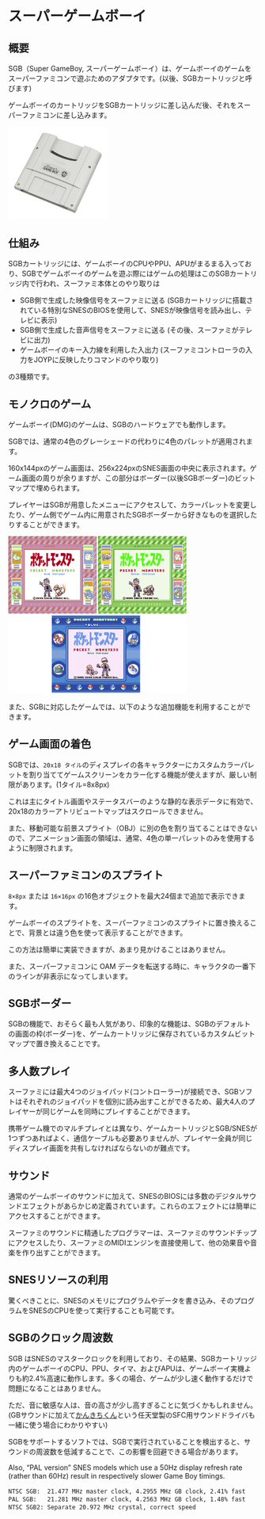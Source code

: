 # スーパーゲームボーイ

## 概要

SGB（Super GameBoy, スーパーゲームボーイ）は、ゲームボーイのゲームをスーパーファミコンで遊ぶためのアダプタです。(以後、SGBカートリッジと呼びます)

ゲームボーイのカートリッジをSGBカートリッジに差し込んだ後、それをスーパーファミコンに差し込みます。

<img src="../images/hw/sgb.jpeg" width="200px" />

## 仕組み

SGBカートリッジには、ゲームボーイのCPUやPPU、APUがまるまる入っており、SGBでゲームボーイのゲームを遊ぶ際にはゲームの処理はこのSGBカートリッジ内で行われ、スーファミ本体とのやり取りは

- SGB側で生成した映像信号をスーファミに送る (SGBカートリッジに搭載されている特別なSNESのBIOSを使用して、SNESが映像信号を読み出し、テレビに表示)
- SGB側で生成した音声信号をスーファミに送る (その後、スーファミがテレビに出力)
- ゲームボーイのキー入力線を利用した入出力 (スーファミコントローラの入力をJOYPに反映したりコマンドのやり取り)

の3種類です。

## モノクロのゲーム

ゲームボーイ(DMG)のゲームは、SGBのハードウェアでも動作します。

SGBでは、通常の4色のグレーシェードの代わりに4色のパレットが適用されます。

160x144pxのゲーム画面は、256x224pxのSNES画面の中央に表示されます。ゲーム画面の周りが余りますが、この部分はボーダー(以後SGBボーダー)のビットマップで埋められます。

プレイヤーはSGBが用意したメニューにアクセスして、カラーパレットを変更したり、ゲーム側でゲーム内に用意されたSGBボーダーから好きなものを選択したりすることができます。

<img src="../images/sgb_border.png" width="360px" />

また、SGBに対応したゲームでは、以下のような追加機能を利用することができます。

## ゲーム画面の着色

SGBでは、`20x18 タイル`のディスプレイの各キャラクターにカスタムカラーパレットを割り当ててゲームスクリーンをカラー化する機能が使えますが、厳しい制限があります。(1タイル=8x8px)

これは主にタイトル画面やステータスバーのような静的な表示データに有効で、20x18のカラーアトリビュートマップはスクロールできません。

また、移動可能な前景スプライト（OBJ）に別の色を割り当てることはできないので、アニメーション画面の領域は、通常、4色の単一パレットのみを使用するように制限されます。

## スーパーファミコンのスプライト

`8×8px` または `16×16px` の16色オブジェクトを最大24個まで追加で表示できます。

ゲームボーイのスプライトを、スーパーファミコンのスプライトに置き換えることで、背景とは違う色を使って表示することができます。

この方法は簡単に実装できますが、あまり見かけることはありません。

また、スーパーファミコンに OAM データを転送する時に、キャラクタの一番下のラインが非表示になってしまいます。

## SGBボーダー

SGBの機能で、おそらく最も人気があり、印象的な機能は、SGBのデフォルトの画面の枠(ボーダー)を、ゲームカートリッジに保存されているカスタムビットマップで置き換えることです。

## 多人数プレイ

スーファミには最大4つのジョイパッド(コントローラー)が接続でき、SGBソフトはそれぞれのジョイパッドを個別に読み出すことができるため、最大4人のプレイヤーが同じゲームを同時にプレイすることができます。

携帯ゲーム機でのマルチプレイとは異なり、ゲームカートリッジとSGB/SNESが1つずつあればよく、通信ケーブルも必要ありませんが、プレイヤー全員が同じディスプレイ画面を共有しなければならないのが難点です。

## サウンド

通常のゲームボーイのサウンドに加えて、SNESのBIOSには多数のデジタルサウンドエフェクトがあらかじめ定義されています。これらのエフェクトには簡単にアクセスすることができます。

スーファミのサウンドに精通したプログラマーは、スーファミのサウンドチップにアクセスしたり、スーファミのMIDIエンジンを直接使用して、他の効果音や音楽を作り出すことができます。

## SNESリソースの利用

驚くべきことに、SNESのメモリにプログラムやデータを書き込み、そのプログラムをSNESのCPUを使って実行することも可能です。

## SGBのクロック周波数

SGB はSNESのマスタークロックを利用しており、その結果、SGBカートリッジ内のゲームボーイのCPU、PPU、タイマ、およびAPUは、ゲームボーイ実機よりも約2.4%高速に動作します。多くの場合、ゲームが少し速く動作するだけで問題になることはありません。

ただ、音に敏感な人は、音の高さが少し高すぎることに気づくかもしれません。(GBサウンドに加えて[かんきちくん](https://www.vgmpf.com/Wiki/index.php?title=Kankichi-kun)という任天堂製のSFC用サウンドドライバも一緒に使う場合にわかりやすい)

SGBをサポートするソフトでは、SGBで実行されていることを検出すると、サウンドの周波数を低減することで、この影響を回避できる場合があります。

Also, “PAL version” SNES models which use a 50Hz display refresh rate (rather than 60Hz) result in respectively slower Game Boy timings.

```
NTSC SGB:  21.477 MHz master clock, 4.2955 MHz GB clock, 2.41% fast
PAL SGB:   21.281 MHz master clock, 4.2563 MHz GB clock, 1.48% fast
NTSC SGB2: Separate 20.972 MHz crystal, correct speed
```

